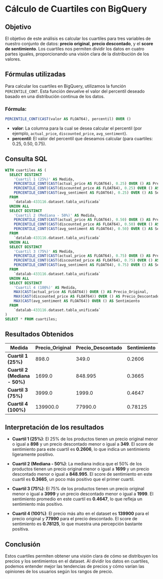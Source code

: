 
# Cálculo de Cuartiles con BigQuery

## Objetivo
El objetivo de este análisis es calcular los cuartiles para tres variables de nuestro conjunto de datos: **precio original**, **precio descontado**, y el **score de sentimiento**. Los cuartiles nos permiten dividir los datos en cuatro partes iguales, proporcionando una visión clara de la distribución de los valores.

## Fórmulas utilizadas
Para calcular los cuartiles en BigQuery, utilizamos la función `PERCENTILE_CONT`. Esta función devuelve el valor del percentil deseado basado en una distribución continua de los datos.

### Fórmula:
```sql
PERCENTILE_CONT(CAST(valor AS FLOAT64), percentil) OVER ()
```

- **valor**: La columna para la cual se desea calcular el percentil (por ejemplo, `actual_price`, `discounted_price`, `avg_sentiment`).
- **percentil**: El valor del percentil que deseamos calcular (para cuartiles: 0.25, 0.50, 0.75).

## Consulta SQL
```sql
WITH cuartiles AS (
  SELECT DISTINCT
    'Cuartil 1 (25%)' AS Medida,
    PERCENTILE_CONT(CAST(actual_price AS FLOAT64), 0.25) OVER () AS Precio_Original,
    PERCENTILE_CONT(CAST(discounted_price AS FLOAT64), 0.25) OVER () AS Precio_Descontado,
    PERCENTILE_CONT(CAST(avg_sentiment AS FLOAT64), 0.25) OVER () AS Sentimiento
  FROM
    `datalab-433116.dataset.tabla_unificada`
  UNION ALL
  SELECT DISTINCT
    'Cuartil 2 (Mediana - 50%)' AS Medida,
    PERCENTILE_CONT(CAST(actual_price AS FLOAT64), 0.50) OVER () AS Precio_Original,
    PERCENTILE_CONT(CAST(discounted_price AS FLOAT64), 0.50) OVER () AS Precio_Descontado,
    PERCENTILE_CONT(CAST(avg_sentiment AS FLOAT64), 0.50) OVER () AS Sentimiento
  FROM
    `datalab-433116.dataset.tabla_unificada`
  UNION ALL
  SELECT DISTINCT
    'Cuartil 3 (75%)' AS Medida,
    PERCENTILE_CONT(CAST(actual_price AS FLOAT64), 0.75) OVER () AS Precio_Original,
    PERCENTILE_CONT(CAST(discounted_price AS FLOAT64), 0.75) OVER () AS Precio_Descontado,
    PERCENTILE_CONT(CAST(avg_sentiment AS FLOAT64), 0.75) OVER () AS Sentimiento
  FROM
    `datalab-433116.dataset.tabla_unificada`
  UNION ALL
  SELECT DISTINCT
    'Cuartil 4 (100%)' AS Medida,
    MAX(CAST(actual_price AS FLOAT64)) OVER () AS Precio_Original,
    MAX(CAST(discounted_price AS FLOAT64)) OVER () AS Precio_Descontado,
    MAX(CAST(avg_sentiment AS FLOAT64)) OVER () AS Sentimiento
  FROM
    `datalab-433116.dataset.tabla_unificada`
)
SELECT * FROM cuartiles;
```

## Resultados Obtenidos

| **Medida**                 | **Precio_Original** | **Precio_Descontado** | **Sentimiento** |
|----------------------------|---------------------|-----------------------|-----------------|
| **Cuartil 1 (25%)**         | 898.0               | 349.0                 | 0.2606          |
| **Cuartil 2 (Mediana - 50%)**| 1699.0              | 848.995               | 0.3665          |
| **Cuartil 3 (75%)**         | 3999.0              | 1999.0                | 0.4647          |
| **Cuartil 4 (100%)**        | 139900.0            | 77990.0               | 0.78125         |

## Interpretación de los resultados

- **Cuartil 1 (25%)**: El 25% de los productos tienen un precio original menor o igual a **898** y un precio descontado menor o igual a **349**. El score de sentimiento para este cuartil es **0.2606**, lo que indica un sentimiento ligeramente positivo.
  
- **Cuartil 2 (Mediana - 50%)**: La mediana indica que el 50% de los productos tienen un precio original menor o igual a **1699** y un precio descontado menor o igual a **848.995**. El score de sentimiento en este cuartil es **0.3665**, un poco más positivo que el primer cuartil.

- **Cuartil 3 (75%)**: El 75% de los productos tienen un precio original menor o igual a **3999** y un precio descontado menor o igual a **1999**. El sentimiento promedio en este cuartil es **0.4647**, lo que refleja un sentimiento más positivo.

- **Cuartil 4 (100%)**: El precio más alto en el dataset es **139900** para el precio original y **77990** para el precio descontado. El score de sentimiento es **0.78125**, lo que muestra una percepción bastante positiva.

## Conclusión
Estos cuartiles permiten obtener una visión clara de cómo se distribuyen los precios y los sentimientos en el dataset. Al dividir los datos en cuartiles, podemos entender mejor las tendencias de precios y cómo varían las opiniones de los usuarios según los rangos de precio.

